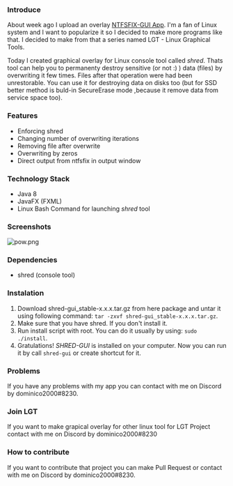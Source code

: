 ### Introduce
About week ago I upload an overlay [NTFSFIX-GUI App](https://github.com/dominico2000/NTFSFIX-GUI). I'm a fan of Linux system and I want to popularize it so I decided to make more programs like that. I decided to make from that a series named LGT - Linux Graphical Tools.

Today I created graphical overlay for Linux console tool called *shred*. Thats tool can help you to permanenty destroy sensitive (or not :) ) data (files) by overwriting it few times. Files after that operation were had been unrestorable. You can use it for destroying data on disks too (but for SSD better method is buld-in SecureErase mode ,because it remove data from service space too). 

### Features
- Enforcing shred
- Changing number of overwriting iterations
- Removing file after overwrite
- Overwriting by zeros 
- Direct output from ntfsfix in output window 

### Technology Stack
- Java 8
- JavaFX (FXML)
- Linux Bash Command for launching *shred* tool

### Screenshots
![pow.png](https://res.cloudinary.com/hpiynhbhq/image/upload/v1521275346/hqxjxjzwojbh2dk08fky.png)

### Dependencies
- shred (console tool)

### Instalation
1. Download shred-gui_stable-x.x.x.tar.gz from here package and untar it using following command: ```tar -zxvf shred-gui_stable-x.x.x.tar.gz```.  
2. Make sure that you have shred. If you don't install it.  
3. Run install script with root. You can do it usually by using: ```sudo ./install```.  
4. Gratulations! *SHRED-GUI* is installed on your computer. Now you can run it by call ```shred-gui``` or create shortcut for it.  

### Problems
If you have any problems with my app you can contact with me on Discord by dominico2000#8230.

### Join LGT
If you want to make grapical overlay for other linux tool  for LGT Project contact with me on Discord by dominico2000#8230 

### How to contribute
If you want to contribute that project you can make Pull Request or contact with me on Discord by dominico2000#8230.
